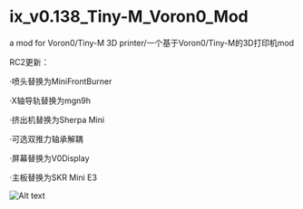 # ix_v0.138_Tiny-M_Voron0_Mod
a mod for Voron0/Tiny-M 3D printer/一个基于Voron0/Tiny-M的3D打印机mod

RC2更新：

·喷头替换为MiniFrontBurner

·X轴导轨替换为mgn9h

·挤出机替换为Sherpa Mini

·可选双推力轴承解耦

·屏幕替换为V0Display

·主板替换为SKR Mini E3

![Alt text](https://github.com/ix-prism/ix_v0.138_Tiny-M_Voron0_Mod/blob/main/Picture/rc2.jpg)
